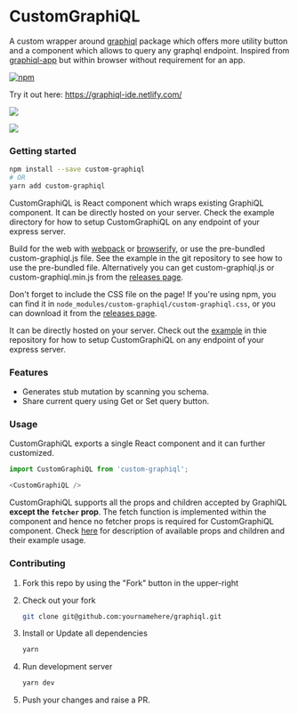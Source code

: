 CustomGraphiQL
==============

A custom wrapper around [graphiql](https://github.com/graphql/graphiql/) package 
which offers more utility button and a component which allows to query any graphql 
endpoint. Inspired from [graphiql-app](https://github.com/skevy/graphiql-app/) 
but within browser without requirement for an app.

[![npm](https://img.shields.io/npm/v/custom-graphiql.svg)](https://www.npmjs.com/package/custom-graphiql)

Try it out here: https://graphiql-ide.netlify.com/

![](resources/cgraphiql.gif)

![](resources/cgraphiql2.png)

### Getting started

```sh
npm install --save custom-graphiql
# OR
yarn add custom-graphiql
```

CustomGraphiQL is React component which wraps existing GraphiQL component. It 
can be directly hosted on your server. Check the example directory for how to 
setup CustomGraphiQL on any endpoint of your express server.

Build for the web with [webpack](http://webpack.github.io/) or
[browserify](http://browserify.org/), or use the pre-bundled custom-graphiql.js 
file. See the example in the git repository to see how to use the pre-bundled 
file. Alternatively you can get custom-graphiql.js or custom-graphiql.min.js from
the [releases page](https://github.com/shahankit/custom-graphiql/releases).

Don't forget to include the CSS file on the page! If you're using npm, you can
find it in `node_modules/custom-graphiql/custom-graphiql.css`, or you can 
download it from the [releases page](https://github.com/graphql/graphiql/releases).

It can be directly hosted on your server. Check out the [example](./example) in 
thie repository for how to setup CustomGraphiQL on any endpoint of your express server.

### Features

* Generates stub mutation by scanning you schema.
* Share current query using Get or Set query button.

### Usage

CustomGraphiQL exports a single React component and it can further customized.

```js
import CustomGraphiQL from 'custom-graphiql';

<CustomGraphiQL />
```

CustomGraphiQL supports all the props and children accepted by GraphiQL **except the
`fetcher` prop**. The fetch function is implemented within the component and hence no 
fetcher props is required for CustomGraphiQL component. Check [here](https://github.com/graphql/graphiql#usage) 
for description of available props and children and their example usage.

### Contributing

1. Fork this repo by using the "Fork" button in the upper-right

2. Check out your fork

   ```sh
   git clone git@github.com:yournamehere/graphiql.git
   ```

3. Install or Update all dependencies

   ```sh
   yarn
   ```

4. Run development server

   ```sh
   yarn dev
   ```

5. Push your changes and raise a PR.
